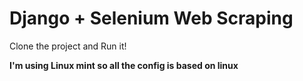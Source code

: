 # Django + Selenium Web Scraping

Clone the project and Run it! 

**I'm using Linux mint so all the config is based on linux**
